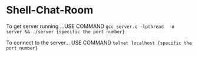 # Shell-Chat-Room

To get server running ...USE COMMAND
`gcc server.c -lpthread  -o server && ./server {specific the port number}`

To connect to the server... USE COMMAND
`telnet localhost {specific the port number}`
